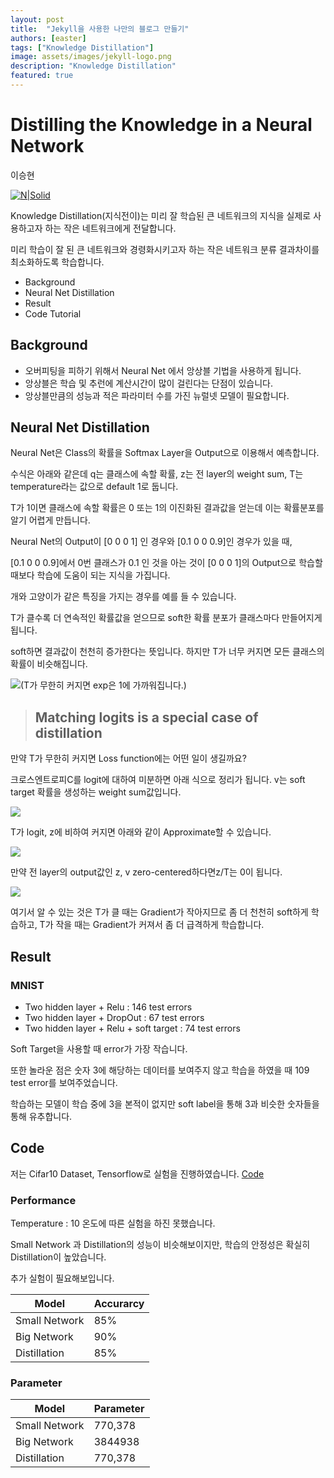 ```yaml
---
layout: post
title:  "Jekyll을 사용한 나만의 블로그 만들기"
authors: [easter]
tags: ["Knowledge Distillation"]
image: assets/images/jekyll-logo.png
description: "Knowledge Distillation"
featured: true
---
```

# Distilling the Knowledge in a Neural Network
이승현

[![N|Solid](https://cldup.com/dTxpPi9lDf.thumb.png)](https://tobigs.gitbook.io/knowledge-distilation/)

Knowledge Distillation(지식전이)는 미리 잘 학습된 큰 네트워크의 지식을 실제로 사용하고자 하는 작은 네트워크에게 전달합니다.

미리 학습이 잘 된 큰 네트워크와 경령화시키고자 하는 작은 네트워크 분류 결과차이를 최소화하도록 학습합니다. 
  - Background
  - Neural Net Distillation
  - Result
  - Code Tutorial

## Background

  - 오버피팅을 피하기 위해서 Neural Net 에서 앙상블 기법을 사용하게 됩니다.
  - 앙상블은 학습 및 추런에 계산시간이 많이 걸린다는 단점이 있습니다. 
  - 앙상블만큼의 성능과 적은 파라미터 수를 가진 뉴럴넷 모델이 필요합니다.

## Neural Net Distillation
Neural Net은 Class의 확률을 Softmax Layer을 Output으로 이용해서 예측합니다. 

수식은 아래와 같은데 q는 클래스에 속할 확률, z는 전 layer의 weight sum, T는 temperature라는 값으로 default 1로 둡니다. 

T가 1이면 클래스에 속할 확률은 0 또는 1의 이진화된 결과값을 얻는데 이는 확률분포를 알기 어렵게 만듭니다. 

Neural Net의 Output이 [0 0 0 1] 인 경우와 [0.1 0 0 0.9]인 경우가 있을 때,

[0.1 0 0 0.9]에서 0번 클래스가 0.1 인 것을 아는 것이 [0 0 0 1]의 Output으로 학습할 때보다 학습에 도움이 되는 지식을 가집니다. 

개와 고양이가 같은 특징을 가지는 경우를 예를 들 수 있습니다. 

T가 클수록 더 연속적인 확률값을 얻으므로 soft한 확률 분포가 클래스마다 만들어지게 됩니다. 

soft하면 결과값이 천천히 증가한다는 뜻입니다. 하지만 T가 너무 커지면 모든 클래스의 확률이 비슷해집니다.

![](https://gblobscdn.gitbook.com/assets%2F-M3RVHjB3jxZ_gczx5nQ%2F-M3RY_HPLzeqjNTWopMn%2F-M3RaAcFGtYuxAdS_0dp%2Fimage.png?alt=media&token=8b2b62cd-7498-43fe-8108-f400657b93c3)(T가 무한히 커지면 exp은 1에 가까워집니다.)


> ## Matching logits is a special case of distillation
만약 T가 무한히 커지면 Loss function에는 어떤 일이 생길까요?

크로스엔트로피C를 logit에 대하여 미분하면 아래 식으로 정리가 됩니다. v는 soft target 확률을 생성하는 weight sum값입니다. 

![](https://gblobscdn.gitbook.com/assets%2F-M3RVHjB3jxZ_gczx5nQ%2F-M3RY_HPLzeqjNTWopMn%2F-M3Rab_zGfPxPTiXutl4%2Fimage.png?alt=media&token=4593d6fe-da50-4134-84af-4548c8f15814)

T가 logit, z에 비하여 커지면 아래와 같이 Approximate할 수 있습니다. 

![](https://gblobscdn.gitbook.com/assets%2F-M3RVHjB3jxZ_gczx5nQ%2F-M3RY_HPLzeqjNTWopMn%2F-M3RatUQE3GPBKhCxkPb%2Fimage.png?alt=media&token=f3c51018-2074-4775-b297-6711412f5b1f)

만약 전 layer의 output값인 z, v zero-centered하다면z/T는 0이 됩니다. 

![](https://gblobscdn.gitbook.com/assets%2F-M3RVHjB3jxZ_gczx5nQ%2F-M3RY_HPLzeqjNTWopMn%2F-M3RbNuimp2fLnony8mY%2Fimage.png?alt=media&token=a807ab9f-e351-42bb-8f9e-70b5ceab5a0b)

여기서 알 수 있는 것은 T가 클 때는 Gradient가 작아지므로 좀 더 천천히 soft하게 학습하고, T가 작을 때는 Gradient가 커져서 좀 더 급격하게 학습합니다.

## Result
### MNIST
  - Two hidden layer + Relu : 146 test errors
  - Two hidden layer + DropOut : 67 test errors
  - Two hidden layer + Relu + soft target : 74 test errors

Soft Target을 사용할 때 error가 가장 작습니다. 

또한 놀라운 점은 숫자 3에 해당하는 데이터를 보여주지 않고 학습을 하였을 때 109 test error를 보여주었습니다. 

학습하는 모델이 학습 중에 3을 본적이 없지만 soft label을 통해 3과 비슷한 숫자들을 통해 유추합니다. 

## Code
저는 Cifar10 Dataset, Tensorflow로 실험을 진행하였습니다. [Code](https://github.com/lsh3163/TF-2.0-Knowledge-Distillation)
### Performance
Temperature : 10
온도에 따른 실험을 하진 못했습니다. 

Small Network 과 Distillation의 성능이 비슷해보이지만, 학습의 안정성은 확실히 Distillation이 높았습니다. 

추가 실험이 필요해보입니다. 

|Model | Accurarcy |
| ------ | ------ |
| Small Network | 85%|
| Big Network | 90% |
| Distillation | 85%|
### Parameter
|Model | Parameter|
| ------ | ------ |
| Small Network | 770,378|
| Big Network | 3844938|
| Distillation | 770,378|
